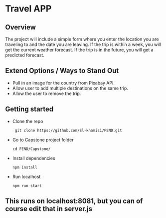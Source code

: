 # Travel APP

## Overview
The project will include a simple form where you enter the location you are traveling to and the date you are leaving. If the trip is within a week, you will get the current weather forecast. If the trip is in the future, you will get a predicted forecast. 

## Extend Options / Ways to Stand Out

* Pull in an image for the country from Pixabay API.
* Allow user to add multiple destinations on the same trip.
* Allow the user to remove the trip.




## Getting started

* Clone the repo
  ```
   git clone https://github.com/El-khamisi/FEND.git
  ```
* Go to Capstone project folder
  ```
  cd FEND/Capstone/ 
  ```
* Install dependencies
  ```
  npm install
  ```
* Run localhost
  ```
  npm run start
  ```

## This runs on localhost:8081, but you can of course edit that in server.js